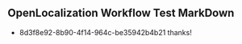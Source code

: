 ## OpenLocalization Workflow Test MarkDown
* 8d3f8e92-8b90-4f14-964c-be35942b4b21 thanks!

<!--HONumber=Aug16_HO3-->


